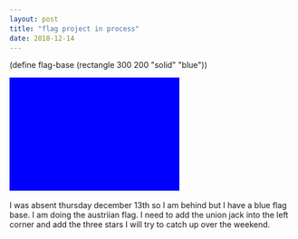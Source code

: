 ```yaml
---
layout: post
title: "flag project in process"
date: 2018-12-14
---
```


(define flag-base (rectangle 300 200 "solid" "blue"))

![flag image](/images/flag.png)

I was absent thursday december 13th so I am behind but I have a blue flag base. I am doing the austriian flag. I need to add the union jack into the left corner and add the three stars I will try to catch up over the weekend. 
